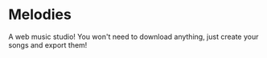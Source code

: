 # Melodies

A web music studio! You won't need to download anything, just create your songs and export them!

